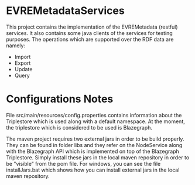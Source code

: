 # EVREMetadataServices

This project contains the implementation of the EVREMetadata (restful) services. It also contains some java clients of the services for testing purposes. The operations which are supported over the RDF data are namely: 
- Import
- Export
- Update
- Query

# Configurations Notes

File src/main/resources/config.properties contains information about the Triplestore which is used along with a default namespace. At the moment, the triplestore which is considered to be used is Blazegraph. 

The maven project requires two external jars in order to be build properly. They can be found in folder libs and they refer on the NodeService along with the Blazegraph API which is implemented on top of the Blazegraph Triplestore. Simply install these jars in the local maven repository in order to be "visible" from the pom file. For windows, you can see the file installJars.bat which shows how you can install external jars in the local maven repository. 
